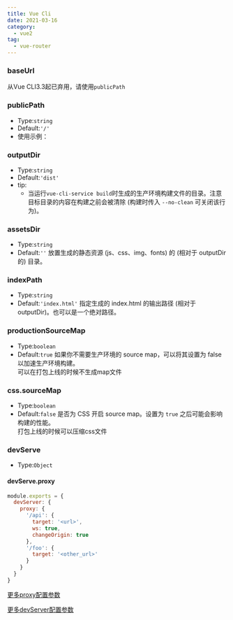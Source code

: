 ```yaml
---
title: Vue Cli
date: 2021-03-16
category:
  - vue2
tag:
  - vue-router
---
```


<!-- more -->

### baseUrl

从Vue CLI3.3起已弃用，请使用`publicPath`

### publicPath
- Type:`string`
- Default:`'/'`
- 使用示例：
<!-- ```js
module.exports = {
  publicPath: process.env.NODE_ENV === 'production'
    ? '/production-sub-path/'
    : '/'
}
``` -->

### outputDir
- Type:`string`
- Default:`'dist'`
- tip:
  - 当运行`vue-cli-service build`时生成的生产环境构建文件的目录。注意目标目录的内容在构建之前会被清除 (构建时传入 `--no-clean` 可关闭该行为)。

### assetsDir
- Type:`string`
- Default:`''`
  放置生成的静态资源 (js、css、img、fonts) 的 (相对于 outputDir 的) 目录。

### indexPath
- Type:`string`
- Default:`'index.html'`
  指定生成的 index.html 的输出路径 (相对于 outputDir)。也可以是一个绝对路径。

### productionSourceMap
- Type:`boolean`
- Default:`true`
  如果你不需要生产环境的 source map，可以将其设置为 false 以加速生产环境构建。  
  可以在打包上线的时候不生成map文件

### css.sourceMap
- Type:`boolean`
- Default:`false`
  是否为 CSS 开启 source map。设置为 `true` 之后可能会影响构建的性能。  
  打包上线的时候可以压缩css文件

### devServe
- Type:`Object`

#### devServe.proxy
```js
module.exports = {
  devServer: {
    proxy: {
      '/api': {
        target: '<url>',
        ws: true,
        changeOrigin: true
      },
      '/foo': {
        target: '<other_url>'
      }
    }
  }
}
```
[更多proxy配置参数](https://github.com/chimurai/http-proxy-middleware#proxycontext-config)

[更多devServer配置参数](https://webpack.docschina.org/configuration/dev-server/)



